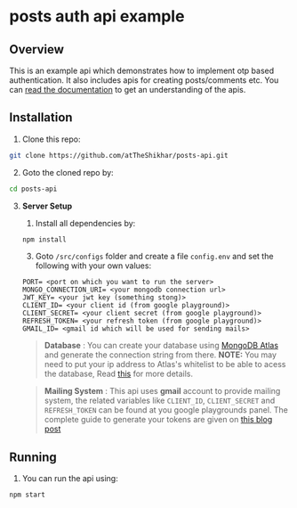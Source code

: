 # posts auth api example

## Overview

This is an example api which demonstrates how to implement otp based authentication. It also includes apis for creating posts/comments etc. You can [read the documentation](./DOCUMENTATION.md) to get an understanding of the apis. 

## Installation 

1. Clone this repo:
```bash
git clone https://github.com/atTheShikhar/posts-api.git
```

2. Goto the cloned repo by:
```bash
cd posts-api
```

3. **Server Setup**
	1. Install all dependencies by: 
	```bash
	npm install
	```
	3. Goto `/src/configs` folder and create a file `config.env` and set the following with your own values:
	```
	PORT= <port on which you want to run the server>
	MONGO_CONNECTION_URI= <your mongodb connection url>
	JWT_KEY= <your jwt key (something stong)>
	CLIENT_ID= <your client id (from google playground)>
	CLIENT_SECRET= <your client secret (from google playground)>
	REFRESH_TOKEN= <your refresh token (from google playground)>
	GMAIL_ID= <gmail id which will be used for sending mails>
	```

	> **Database** : You can create your database using [MongoDB Atlas](https://www.mongodb.com/cloud/atlas) and generate the connection string from there. **NOTE:** You may need to put your ip address to Atlas's whitelist to be able to acess the database, Read [this](https://docs.atlas.mongodb.com/security/ip-access-list/) for more details.

	> **Mailing System** : This api uses **gmail** account to provide mailing system, the related variables like `CLIENT_ID`, `CLIENT_SECRET` and `REFRESH_TOKEN` can be found at you google playgrounds panel. The complete guide to generate your tokens are given on [this blog post](https://medium.com/@nickroach_50526/sending-emails-with-node-js-using-smtp-gmail-and-oauth2-316fe9c790a1)


## Running

1. You can run the api using: 
```bash
npm start
```



